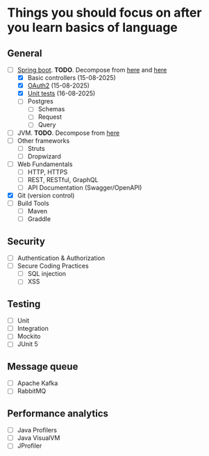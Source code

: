 # Things you should focus on after you learn basics of language

## General

- [ ] [Spring boot](https://github.com/ArickCodeGuy/spring-test). **TODO**. Decompose from [here](https://spring.academy/courses) and [here](https://www.baeldung.com/spring-boot)
  - [x] Basic controllers (15-08-2025)
  - [x] [OAuth2](https://spring.io/guides/tutorials/spring-boot-oauth2) (15-08-2025)
  - [x] [Unit tests](https://github.com/ArickCodeGuy/spring-test/blob/main/src/test/java/com/example/demo/Cashcard/CashcardJsonTest.java) (16-08-2025)
  - [ ] Postgres
    - [ ] Schemas
    - [ ] Request
    - [ ] Query
- [ ] JVM. **TODO**. Decompose from [here](https://docs.oracle.com/en/java/javase/24/vm/java-virtual-machine-technology-overview.html)
- [ ] Other frameworks
  - [ ] Struts
  - [ ] Dropwizard
- [ ] Web Fundamentals
  - [ ] HTTP, HTTPS
  - [ ] REST, RESTful, GraphQL
  - [ ] API Documentation (Swagger/OpenAPI)
- [x] Git (version control)
- [ ] Build Tools
  - [ ] Maven
  - [ ] Graddle

## Security

- [ ] Authentication & Authorization
- [ ] Secure Coding Practices
  - [ ] SQL injection
  - [ ] XSS

## Testing

- [ ] Unit
- [ ] Integration
- [ ] Mockito
- [ ] JUnit 5

## Message queue

- [ ] Apache Kafka
- [ ] RabbitMQ

## Performance analytics

- [ ] Java Profilers
- [ ] Java VisualVM
- [ ] JProfiler
